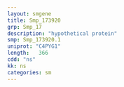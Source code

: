 ```yaml
---
layout: smgene
title: Smp_173920
grp: Smp_17
description: "hypothetical protein"
smp: Smp_173920.1
uniprot: "C4PYG1"
length:   366
cdd: "ns"
kk: ns
categories: sm
---
```

